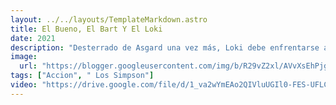 ```yaml
---
layout: ../../layouts/TemplateMarkdown.astro
title: El Bueno, El Bart Y El Loki
date: 2021
description: "Desterrado de Asgard una vez más, Loki debe enfrentarse a sus adversarios más difíciles: los Simpson y los héroes más poderosos de Springfield."
image:
  url: "https://blogger.googleusercontent.com/img/b/R29vZ2xl/AVvXsEhPjguJDTyRBZBdx5geQcHn3tu_G9vCzqJWoSzEKy3i_F3g6DuIkkGLTtRGwaDIHyRijhepDkCP_rJy2oa8kK5Icp5EdEqsET_jm56FvnXl7a0D0SvvqmOruPZ9ov-4giIsC1FTyraIPWYa/s320/E5Fqt2jUYAE9qYp.jpg"
tags: ["Accion", " Los Simpson"]
video: "https://drive.google.com/file/d/1_va2wYmEAo2QIVluUGIl0-FES-UFLCvM/preview"
---
```

